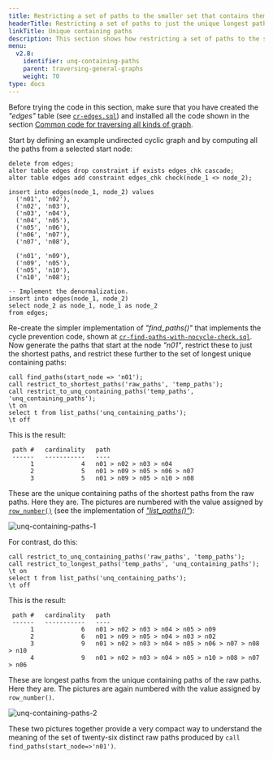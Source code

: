 ```yaml
---
title: Restricting a set of paths to the smaller set that contains them all
headerTitle: Restricting a set of paths to just the unique longest paths that contain them all
linkTitle: Unique containing paths
description: This section shows how restricting a set of paths to the smaller set that contains them all provides a compact way to visualize find_paths() results.
menu:
  v2.8:
    identifier: unq-containing-paths
    parent: traversing-general-graphs
    weight: 70
type: docs
---
```


Before trying the code in this section, make sure that you have created the _"edges"_ table (see [`cr-edges.sql`](../graph-representation/#cr-edges-sql)) and installed all the code shown in the section [Common code for traversing all kinds of graph](../common-code/).

Start by defining an example undirected cyclic graph and by computing all the paths from a selected start node:

```plpgsql
delete from edges;
alter table edges drop constraint if exists edges_chk cascade;
alter table edges add constraint edges_chk check(node_1 <> node_2);

insert into edges(node_1, node_2) values
  ('n01', 'n02'),
  ('n02', 'n03'),
  ('n03', 'n04'),
  ('n04', 'n05'),
  ('n05', 'n06'),
  ('n06', 'n07'),
  ('n07', 'n08'),

  ('n01', 'n09'),
  ('n09', 'n05'),
  ('n05', 'n10'),
  ('n10', 'n08');

-- Implement the denormalization.
insert into edges(node_1, node_2)
select node_2 as node_1, node_1 as node_2
from edges;
```

Re-create the simpler implementation of _"find_paths()"_ that implements the cycle prevention code, shown at [`cr-find-paths-with-nocycle-check.sql`](../undirected-cyclic-graph/#cr-find-paths-with-nocycle-check-sql). Now generate the paths that start at the node _"n01"_, restrict these to just the shortest paths, and restrict these further to the set of longest unique containing paths:

```plpgsql
call find_paths(start_node => 'n01');
call restrict_to_shortest_paths('raw_paths', 'temp_paths');
call restrict_to_unq_containing_paths('temp_paths', 'unq_containing_paths');
\t on
select t from list_paths('unq_containing_paths');
\t off
```

This is the result:

```
 path #   cardinality   path
 ------   -----------   ----
      1             4   n01 > n02 > n03 > n04
      2             5   n01 > n09 > n05 > n06 > n07
      3             5   n01 > n09 > n05 > n10 > n08
```

These are the unique containing paths of the shortest paths from the raw paths. Here they are. The pictures are numbered with the value assigned by [`row_number()`](../../../../exprs/window_functions/function-syntax-semantics/row-number-rank-dense-rank/#row-number) (see the implementation of _["list_paths()"](../common-code/#cr-list-paths-sql)_):

![unq-containing-paths-1](/images/api/ysql/the-sql-language/with-clause/traversing-general-graphs/unq-containing-paths-1.jpg)

For contrast, do this:

```plpgsql
call restrict_to_unq_containing_paths('raw_paths', 'temp_paths');
call restrict_to_longest_paths('temp_paths', 'unq_containing_paths');
\t on
select t from list_paths('unq_containing_paths');
\t off
```
This is the result:

```
 path #   cardinality   path
 ------   -----------   ----
      1             6   n01 > n02 > n03 > n04 > n05 > n09
      2             6   n01 > n09 > n05 > n04 > n03 > n02
      3             9   n01 > n02 > n03 > n04 > n05 > n06 > n07 > n08 > n10
      4             9   n01 > n02 > n03 > n04 > n05 > n10 > n08 > n07 > n06
```

These are longest paths from the unique containing paths of the raw paths. Here they are. The pictures are again numbered with the value assigned by `row_number()`.

![unq-containing-paths-2](/images/api/ysql/the-sql-language/with-clause/traversing-general-graphs/unq-containing-paths-2.jpg)

These two pictures together provide a very compact way to understand the meaning of the set of twenty-six distinct raw paths produced by `call find_paths(start_node=>'n01')`.
